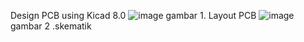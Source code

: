 Design PCB using Kicad 8.0
![image](https://github.com/user-attachments/assets/999ec6aa-2af5-45ce-a304-70dbe494a8b0)
gambar 1. Layout PCB
![image](https://github.com/user-attachments/assets/887a6f09-57c5-43b9-9b09-8533af37ac9a)
gambar 2 .skematik


